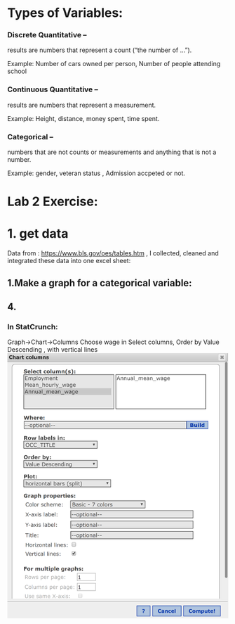 
# Types of Variables: 

### Discrete Quantitative – 

results are numbers that represent a count (“the number of …”).

Example: Number of cars owned per person, Number of people attending school 

### Continuous Quantitative – 

results are numbers that represent a measurement.

Example: Height, distance, money spent, time spent.

### Categorical – 

numbers that are not counts or measurements and anything that is not a number.

Example: gender, veteran status , Admission accpeted or not.


# Lab 2 Exercise:

# 1. get data 
Data from : https://www.bls.gov/oes/tables.htm , I collected, cleaned and integrated these data into one excel sheet:



## 1.Make a graph for a categorical variable:

## 4.

### In StatCrunch:
Graph->Chart->Columns
Choose wage in Select columns, Order by Value Descending , with vertical lines
![graph4](pics/graph4.png)
